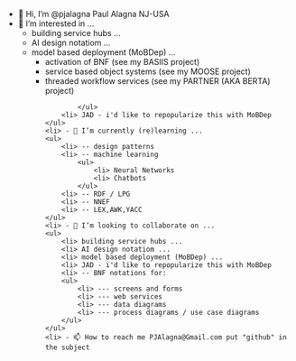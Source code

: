 

<!---
pjalagna/pjalagna is a ✨ special ✨ repository because its `README.md` (this file) appears on your GitHub profile.
You can click the Preview link to take a look at your changes.
--->
<ul>
    <li> 👋 Hi, I’m @pjalagna Paul Alagna NJ-USA
    <li> 👀 I’m interested in ...
    <ul> 
        <li> building service hubs ...
        <li> AI design notatiom ...
        <li> model based deployment (MoBDep) ...
            <ul>
                <li> activation of BNF (see my BASIIS project)
                <li> service based object systems (see my MOOSE project)
                <li> threaded workflow services (see my PARTNER (AKA BERTA) project)
                    
            </ul>
        <li> JAD - i'd like to repopularize this with MoBDep
    </ul>
    <li> - 🌱 I’m currently (re)learning ... 
    <ul>
        <li> -- design patterns 
        <li> -- machine learning
            <ul>
                <li> Neural Networks
                <li> Chatbots
            </ul>
        <li> -- RDF / LPG
        <li> -- NNEF 
        <li> -- LEX,AWK,YACC 
    </ul>
    <li> - 💞️ I’m looking to collaborate on ... 
    <ul>
        <li> building service hubs ...
        <li> AI design notatiom ...
        <li> model based deployment (MoBDep) ...
        <li> JAD - i'd like to repopularize this with MoBDep
        <li> -- BNF notations for: 
        <ul>
            <li> --- screens and forms 
            <li> --- web services 
            <li> --- data diagrams 
            <li> --- process diagrams / use case diagrams 
        </ul>
    </ul>
    <li> - 📫 How to reach me PJAlagna@Gmail.com put "github" in the subject
</ul>
